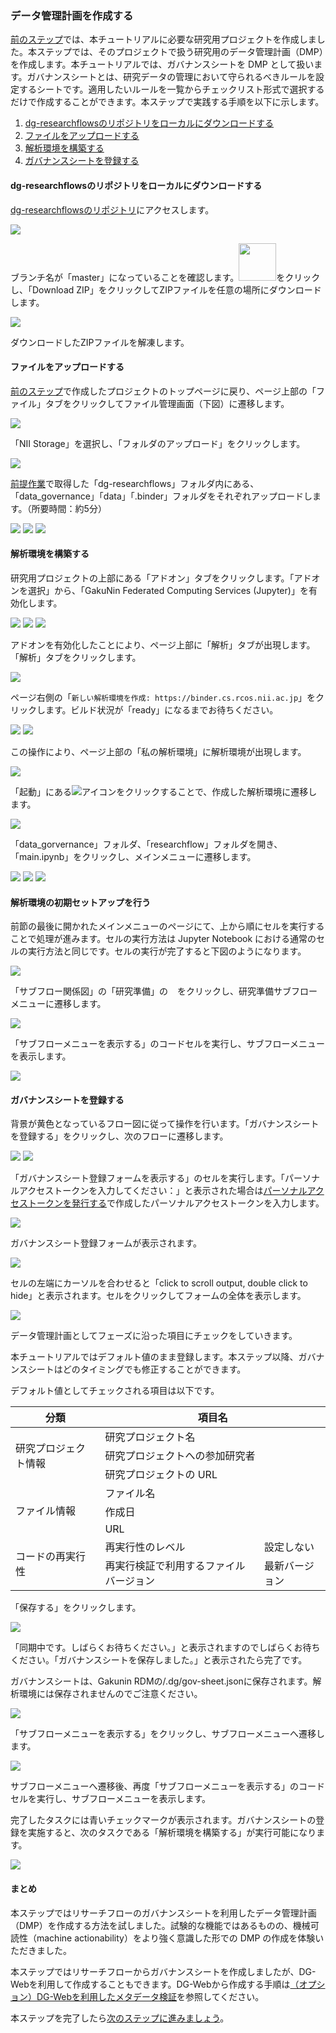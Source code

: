 ### データ管理計画を作成する

[前のステップ](./create_project.md)では、本チュートリアルに必要な研究用プロジェクトを作成しました。本ステップでは、そのプロジェクトで扱う研究用のデータ管理計画（DMP）を作成します。本チュートリアルでは、ガバナンスシートを DMP として扱います。ガバナンスシートとは、研究データの管理において守られるべきルールを設定するシートです。適用したいルールを一覧からチェックリスト形式で選択するだけで作成することができます。本ステップで実践する手順を以下に示します。

1. [dg-researchflowsのリポジトリをローカルにダウンロードする](#dg-researchflowsのリポジトリをローカルにダウンロードする)
1. [ファイルをアップロードする](#ファイルをアップロードする)
1. [解析環境を構築する](#解析環境を構築する)
1. [ガバナンスシートを登録する](#ガバナンスシートを登録する)

#### dg-researchflowsのリポジトリをローカルにダウンロードする

[dg-researchflowsのリポジトリ](https://github.com/NII-DG/dg-researchflows)にアクセスします。

![](./images/create_dmp_repository_download01.png)

ブランチ名が「master」になっていることを確認します。<img src="./images/create_dmp_repository_download_icon.png" width="60">をクリックし、「Download ZIP」をクリックしてZIPファイルを任意の場所にダウンロードします。

![](./images/create_dmp_repository_download02.png)

ダウンロードしたZIPファイルを解凍します。

#### ファイルをアップロードする

[前のステップ](./create_project.md)で作成したプロジェクトのトップページに戻り、ページ上部の「ファイル」タブをクリックしてファイル管理画面（下図）に遷移します。

![](./images/create_dmp_file_management.png)

「NII Storage」を選択し、「フォルダのアップロード」をクリックします。

![](./images/create_dmp_select_nii_storage.png)

[前提作業](#dg-researchflowsのリポジトリをローカルにクローンする)で取得した「dg-researchflows」フォルダ内にある、「data_governance」「data」「.binder」フォルダをそれぞれアップロードします。（所要時間：約5分）

![](./images/create_dmp_select_files.png)
![](./images/create_dmp_uploaded_files01.png)
![](./images/create_dmp_uploaded_files02.png)

#### 解析環境を構築する

研究用プロジェクトの上部にある「アドオン」タブをクリックします。「アドオンを選択」から、「GakuNin Federated Computing Services (Jupyter)」を有効化します。

![](./images/create_research_env_enable_addon01.png)
![](./images/create_research_env_enable_addon02.png)
![](./images/create_research_env_enable_addon03.png)

アドオンを有効化したことにより、ページ上部に「解析」タブが出現します。「解析」タブをクリックします。

![](./images/create_research_env_create_env01.png)

ページ右側の「`新しい解析環境を作成: https://binder.cs.rcos.nii.ac.jp`」をクリックします。ビルド状況が「ready」になるまでお待ちください。

![](./images/create_research_env_create_env02.png)
![](./images/create_research_env_create_env03.png)

この操作により、ページ上部の「私の解析環境」に解析環境が出現します。

![](./images/create_research_env_create_env04.png)

「起動」にある![](./images/create_research_env_create_env_jupyter_icon.png)アイコンをクリックすることで、作成した解析環境に遷移します。

![](./images/create_research_env_create_env05.png)

「data_gorvernance」フォルダ、「researchflow」フォルダを開き、「main.ipynb」をクリックし、メインメニューに遷移します。

![](./images/create_research_env_create_env06.png)
![](./images/create_research_env_create_env07.png)
![](./images/create_research_env_create_env08.png)

#### 解析環境の初期セットアップを行う

前節の最後に開かれたメインメニューのページにて、上から順にセルを実行することで処理が進みます。セルの実行方法は Jupyter Notebook における通常のセルの実行方法と同じです。セルの実行が完了すると下図のようになります。

![](./images/create_research_env_setup01.png)

「サブフロー関係図」の「研究準備」の<img src="./images/create_research_env_setup_prepare_node.png" height="15">をクリックし、研究準備サブフローメニューに遷移します。

![](./images/create_research_env_setup02.png)

「サブフローメニューを表示する」のコードセルを実行し、サブフローメニューを表示します。

![](./images/create_research_env_setup03.png)

#### ガバナンスシートを登録する

背景が黄色となっているフロー図に従って操作を行います。「ガバナンスシートを登録する」をクリックし、次のフローに遷移します。

![](./images/create_research_env_setup04.png)
![](./images/create_research_env_setup05.png)

「ガバナンスシート登録フォームを表示する」のセルを実行します。「パーソナルアクセストークンを入力してください：」と表示された場合は[パーソナルアクセストークンを発行する](./create_project.md#パーソナルアクセストークンを発行する)で作成したパーソナルアクセストークンを入力します。

![](./images/create_research_env_setup06.png)

ガバナンスシート登録フォームが表示されます。

![](./images/create_research_env_setup07.png)

セルの左端にカーソルを合わせると「click to scroll output, double click to hide」と表示されます。セルをクリックしてフォームの全体を表示します。

![](./images/create_research_env_setup08.png)

データ管理計画としてフェーズに沿った項目にチェックをしていきます。

本チュートリアルではデフォルト値のまま登録します。本ステップ以降、ガバナンスシートはどのタイミングでも修正することができます。

デフォルト値としてチェックされる項目は以下です。

<table>
<thead>
<tr><th>分類</th><th colspan=2>項目名</th></tr>
</thead>
<tbody>
<tr><td rowspan=3>研究プロジェクト情報</td><td colspan=2>研究プロジェクト名</td></tr>
<tr><td colspan=2>研究プロジェクトへの参加研究者</td></tr>
<tr><td colspan=2>研究プロジェクトの URL</td></tr>
<tr><td rowspan=3>ファイル情報</td><td colspan=2>ファイル名</td></tr>
<tr><td colspan=2>作成日</td></tr>
<tr><td colspan=2>URL</td></tr>
<tr><td rowspan=2>コードの再実行性</td><td>再実行性のレベル</td><td>設定しない</td></tr>
<tr><td>再実行検証で利用するファイルバージョン</td><td>最新バージョン</td>
</tbody>
</table>

「保存する」をクリックします。

![](./images/create_research_env_setup09.png)

「同期中です。しばらくお待ちください。」と表示されますのでしばらくお待ちください。「ガバナンスシートを保存しました。」と表示されたら完了です。

ガバナンスシートは、Gakunin RDMの/.dg/gov-sheet.jsonに保存されます。解析環境には保存されませんのでご注意ください。

![](./images/create_research_env_setup10.png)

「サブフローメニューを表示する」をクリックし、サブフローメニューへ遷移します。

![](./images/create_research_env_setup11.png)

サブフローメニューへ遷移後、再度「サブフローメニューを表示する」のコードセルを実行し、サブフローメニューを表示します。

完了したタスクには青いチェックマークが表示されます。ガバナンスシートの登録を実施すると、次のタスクである「解析環境を構築する」が実行可能になります。

![](./images/create_research_env_setup12.png)

#### まとめ

本ステップではリサーチフローのガバナンスシートを利用したデータ管理計画（DMP）を作成する方法を試しました。試験的な機能ではあるものの、機械可読性（machine actionability）をより強く意識した形での DMP の作成を体験いただきました。

本ステップではリサーチフローからガバナンスシートを作成しましたが、DG-Webを利用して作成することもできます。DG-Webから作成する手順は[（オプション）DG-Webを利用したメタデータ検証](../option_dgweb.md)を参照してください。

本ステップを完了したら[次のステップに進みましょう](./create_research_env.md)。
